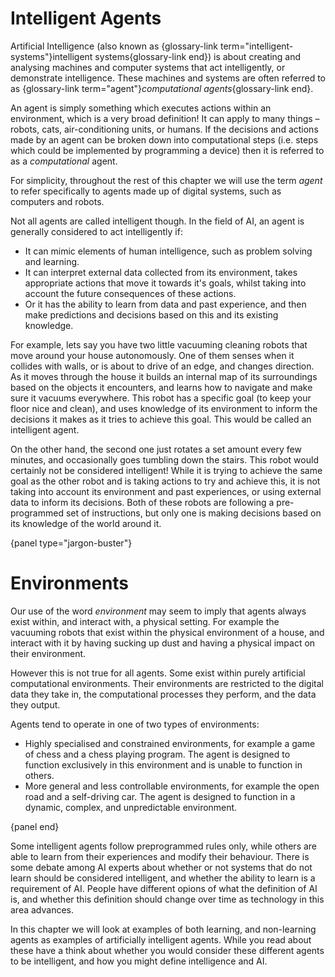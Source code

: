 # Intelligent Agents

Artificial Intelligence (also known as {glossary-link term="intelligent-systems"}intelligent systems{glossary-link end}) is about creating and analysing machines and computer systems that act intelligently, or demonstrate intelligence. These machines and systems are often referred to as {glossary-link term="agent"}*computational agents*{glossary-link end}.

An agent is simply something which executes actions within an environment, which is a very broad definition! It can apply to many things &ndash; robots, cats, air-conditioning units, or humans.
If the decisions and actions made by an agent can be broken down into computational steps (i.e. steps which could be implemented by programming a device) then it is referred to as a *computational* agent.
<!-- this might be a little over simplified? -->

For simplicity, throughout the rest of this chapter we will use the term *agent* to refer specifically to agents made up of digital systems, such as computers and robots.

Not all agents are called intelligent though. In the field of AI, an agent is generally considered to act intelligently if:

- It can mimic elements of human intelligence, such as problem solving and learning.
- It can interpret external data collected from its environment, takes appropriate actions that move it towards it's goals, whilst taking into account the future consequences of these actions.
- Or it has the ability to learn from data and past experience, and then make predictions and decisions based on this and its existing knowledge.

For example, lets say you have two little vacuuming cleaning robots that move around your house autonomously.
One of them senses when it collides with walls, or is about to drive of an edge, and changes direction.
As it moves through the house it builds an internal map of its surroundings based on the objects it encounters, and learns how to navigate and make sure it vacuums everywhere.
This robot has a specific goal (to keep your floor nice and clean), and uses knowledge of its environment to inform the decisions it makes as it tries to achieve this goal.
This would be called an intelligent agent.

On the other hand, the second one just rotates a set amount every few minutes, and occasionally goes tumbling down the stairs.
This robot would certainly not be considered intelligent!
While it is trying to achieve the same goal as the other robot and is taking actions to try and achieve this, it is not taking into account its environment and past experiences, or using external data to inform its decisions.
Both of these robots are following a pre-programmed set of instructions, but only one is making decisions based on its knowledge of the world around it.

{panel type="jargon-buster"}

# Environments

Our use of the word *environment* may seem to imply that agents always exist within, and interact with, a physical setting.
For example the vacuuming robots that exist within the physical environment of a house, and interact with it by having sucking up dust and having a physical impact on their environment.

However this is not true for all agents. Some exist within purely artificial computational environments.
Their environments are restricted to the digital data they take in, the computational processes they perform, and the data they output.

Agents tend to operate in one of two types of environments:

- Highly specialised and constrained environments, for example a game of chess and a chess playing program. The agent is designed to function exclusively in this environment and is unable to function in others.
- More general and less controllable environments, for example the open road and a self-driving car. The agent is designed to function in a dynamic, complex, and unpredictable environment.

{panel end}

<!-- Add in diagram of agent -->

Some intelligent agents follow preprogrammed rules only, while others are able to learn from their experiences and modify their behaviour.
There is some debate among AI experts about whether or not systems that do not learn should be considered intelligent, and whether the ability to learn is a requirement of AI.
People have different opions of what the definition of AI is, and whether this definition should change over time as technology in this area advances.

In this chapter we will look at examples of both learning, and non-learning agents as examples of artificially intelligent agents.
While you read about these have a think about whether you would consider these different agents to be intelligent, and how you might define intelligence and AI.
